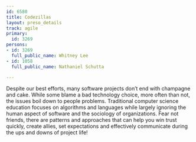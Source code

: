 ```yaml
---
id: 6580
title: Codezillas
layout: preso_details
track: agile
primary:
  id: 3269
persons:
- id: 3269
  full_public_name: Whitney Lee
- id: 1058
  full_public_name: Nathaniel Schutta

---
```

Despite our best efforts, many software projects don’t end with champagne and cake. While some blame a bad technology choice, more often than not, the issues boil down to people problems. Traditional computer science education focuses on algorithms and languages while largely ignoring the human aspect of software and the sociology of organizations. Fear not friends, there are patterns and approaches that can help you win trust quickly, create allies, set expectations and effectively communicate during the ups and downs of project life!